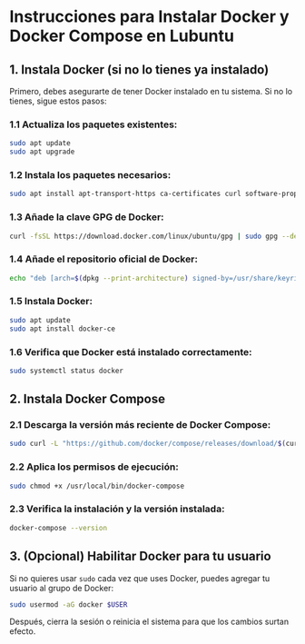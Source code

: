 # Instrucciones para Instalar Docker y Docker Compose en Lubuntu

## 1. Instala Docker (si no lo tienes ya instalado)

Primero, debes asegurarte de tener Docker instalado en tu sistema. Si no lo tienes, sigue estos pasos:

### 1.1 Actualiza los paquetes existentes:

```bash
sudo apt update
sudo apt upgrade
```

### 1.2 Instala los paquetes necesarios:

```bash
sudo apt install apt-transport-https ca-certificates curl software-properties-common
```

### 1.3 Añade la clave GPG de Docker:

```bash
curl -fsSL https://download.docker.com/linux/ubuntu/gpg | sudo gpg --dearmor -o /usr/share/keyrings/docker-archive-keyring.gpg
```

### 1.4 Añade el repositorio oficial de Docker:

```bash
echo "deb [arch=$(dpkg --print-architecture) signed-by=/usr/share/keyrings/docker-archive-keyring.gpg] https://download.docker.com/linux/ubuntu $(lsb_release -cs) stable" | sudo tee /etc/apt/sources.list.d/docker.list > /dev/null
```

### 1.5 Instala Docker:

```bash
sudo apt update
sudo apt install docker-ce
```

### 1.6 Verifica que Docker está instalado correctamente:

```bash
sudo systemctl status docker
```

## 2. Instala Docker Compose

### 2.1 Descarga la versión más reciente de Docker Compose:

```bash
sudo curl -L "https://github.com/docker/compose/releases/download/$(curl -s https://api.github.com/repos/docker/compose/releases/latest | grep 'tag_name' | cut -d '"' -f 4)/docker-compose-$(uname -s)-$(uname -m)" -o /usr/local/bin/docker-compose
```

### 2.2 Aplica los permisos de ejecución:

```bash
sudo chmod +x /usr/local/bin/docker-compose
```

### 2.3 Verifica la instalación y la versión instalada:

```bash
docker-compose --version
```

## 3. (Opcional) Habilitar Docker para tu usuario

Si no quieres usar `sudo` cada vez que uses Docker, puedes agregar tu usuario al grupo de Docker:

```bash
sudo usermod -aG docker $USER
```

Después, cierra la sesión o reinicia el sistema para que los cambios surtan efecto.

